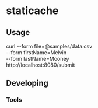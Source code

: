 

# staticache



## Usage


curl --form file=@samples/data.csv    \
     --form firstName=Melvin  \
     --form lastName=Mooney   \
     http://localhost:8080/submit


## Developing



### Tools

